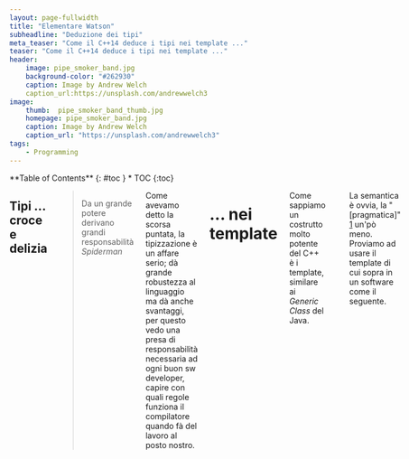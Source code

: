 ```yaml
---
layout: page-fullwidth
title: "Elementare Watson"
subheadline: "Deduzione dei tipi"
meta_teaser: "Come il C++14 deduce i tipi nei template ..."
teaser: "Come il C++14 deduce i tipi nei template ..."
header: 
    image: pipe_smoker_band.jpg
    background-color: "#262930"
    caption: Image by Andrew Welch
    caption_url:https://unsplash.com/andrewwelch3
image:
    thumb:  pipe_smoker_band_thumb.jpg
    homepage: pipe_smoker_band.jpg
    caption: Image by Andrew Welch
    caption_url: "https://unsplash.com/andrewwelch3"
tags:
    - Programming
---
```

<div class="row">
<div class="medium-4 medium-push-8 columns" markdown="1">
<div class="panel radius" markdown="1">
**Table of Contents**
{: #toc }
*  TOC
{:toc}
</div>
</div><!-- /.medium-4.columns -->

<div class="medium-8 medium-pull-4 columns" markdown="1">

##  Tipi ... croce e delizia


> <span class="teaser">Da un grande potere derivano grandi responsabilità
</span><cite> Spiderman </cite>

Come avevamo detto la scorsa puntata, la tipizzazione è un affare serio; dà grande robustezza al linguaggio ma dà anche svantaggi, per questo vedo una presa di responsabilità necessaria ad ogni buon sw developer, capire con quali regole funziona il compilatore quando fà del lavoro al posto nostro.

# ... nei template

Come sappiamo un costrutto molto potente del C++ è i template, similare ai <i>Generic Class</i> del Java.


<pre>
template &lt;typename T&gt; 
inline T const& Max (T const& a, T const& b) 
{ 
    return a &lt; b ? b:a; 
} 
</pre>

La semantica è ovvia, la "[pragmatica]" [1] un'pò meno.
Proviamo ad usare il template di cui sopra in un software come il seguente.

<pre>
...
int main ()
{
    int i = 39;
    int j = 20;
    cout &lt;&lt; "Max(i, j): " &lt;&lt; Max(i, j) &lt;&lt; endl;

    double f1 = 13.5;
    double f2 = 20.7;
    cout &lt;&lt; "Max(f1, f2): " &lt;&lt; Max(f1, f2) &lt;&lt; endl;

    string s1 = "Hello"; 
    string s2 = "World"; 
    cout &lt;&lt; "Max(s1, s2): " &lt;&lt; Max(s1, s2) &lt;&lt; endl; 
	
	return 0;
}
</pre>

Compiliamo e sbirciamo:

<pre>
[root@localhost template]# g++ prova.cpp
[root@localhost template]# nm a.out |grep Max
08048ba2 W _Z3MaxINSt7__cxx1112basic_stringIcSt11char_traitsIcESaIcEEEERKT_S8_S8_
08048b58 W _Z3MaxIdERKT_S2_S2_
08048b30 W _Z3MaxIiERKT_S2_S2_
[root@localhost template]#
</pre>

Il risultato della compilazione è stato quindi la creazione di 3 funzioni che prendono tipi diversi, per l'appunto <code>T const&amp; </code>.


<pre>
[root@localhost template]# c++filt -n _Z3MaxIiERKT_S2_S2_ _Z3MaxIdERKT_S2_S2_
int const& Max&lt;int>(int const&, int const&)
double const& Max&lt;double>(double const&, double const&)
</pre>

Evitiamo per semplicità, il reverse engineering del template quando T è di tipo string lo riprenderemo in fondo al post.

In C++11 sono stati aggiunti i template sugli <code>rvalue</code>.

<pre>
#include &lt;iostream>

using namespace std;
template&lt;typename T>
void funzione(T&& param)
{
    cout&lt;&lt; param &lt;&lt;"\n";
};	// param ora è un riferimento universale

int main(){
int x = 27;	// come prima
const int cx = x;	// come prima
const int& rx = x;	// come prima

funzione(x);	// x è un lvalue, pertanto T è int&, il tipo di param è int&

funzione(cx);	// cx è un lvalue, pertanto T è const int&, il tipo di param è const int&

funzione(rx);	// rx è un lvalue, pertanto T è const int&, anche il tipo di param è const int&

funzione(27);	// 27 è un rvalue, pertanto T è int, quindi il tipo di param è int&&

}
</pre>
che istanzia a compile-time i simboli :
<pre>
....
... W _Z8funzioneIRiEvOT_
... W _Z8funzioneIRKiEvOT_
... W _Z8funzioneIiEvOT_
...
void funzione&lt;int&>(int&)
void funzione&lt;int const&>(int const&)
void funzione&lt;int>(int&&)
</pre>

<b>Prima osservazione:</b> abbiamo istanziato 3 simboli, perchè <code>funzione(cx)</code> ed <code>funzione(rx)</code> vengono "mappati" tramite 
<code>void funzione&lt;int&>(const int)</code>

<b>Seconda osservazione:</b> in C++98 non esistevano i template sugli <code>rvalue</code> ma avremmo dovuto usare un template tipo:

<pre>
template&lt;typename T>
void funzione(T const & param)
</pre>

il codice era compilabile e avremmo istanziato 1 solo simbolo di "tipo":
<pre>
void funzione&lt;int>(int const&)
</pre>

# Array o puntatori

La differenza tra un array e un puntatore è che il primo ha un contenuto informativo maggiore, il numero di elementi dell'array.

<pre>
template &lt;typename T, std::size_t N>
 std::size_t arraySize(T (&)[N])
{
return N;	
}	

int main(){
char x[] = {2,3,5,7,11};
cout &lt;&lt; arraySize(x)&lt;&lt;"\n";

}
</pre>

Quindi tramite l'operatore binario <code>T (&amp;)[N]</code> abbiamo "estratto" il tipo T e la cardinalità N dalla dichiarazione, ed infatti:

<pre>
unsigned long arraySize&lt;char, 5ul>(char (&) [5ul])
</pre>

troviamo <code>unsigned long</code> perchè <code>size_t</code> viene implementato con tale tipo.

La deduzione dei valori N nei template permette di costruire anche strutture in modo ricorsivo.

<pre>
// Stiamo definendo la struttura fattoriale&lt;N>
template &lt;int N> 
struct fattoriale {
  static const int val = N * fattoriale<N - 1>::val;
};

// Definiaimo fattoriale&lt;0>
template <>
struct fattoriale&lt;0> {
  static const int val = 1;
};

int main(){
 std::cout &lt;&lt; fattoriale&lt;3>::val&lt;&lt;"\n"; 
}
</pre>

Un'osservazione dovrebbe nascere; perchè quando il compilatore deve risolvere 
<code>fattoriale&lt;0>::val</code>
 non cerca di istanziare ancora la prima dichiarazione di template?

Perchè l'istanza del template <code>fattoriale&lt;0></code> 
è stata fatta prima della deduzione di <code>fattoriale&lt;1>::val</code> .

# Argomenti dei template

Abbiamo visto che gli argomenti di un template possono essere, tipi T (identificabili anche con typename) o valori V, entrambi conosciuti a compile-time .

Altri "tipi" di parametri possono essere:
<ul>
<li>classi</li>
<li>template</li>
<li>template o classi con valore di default</li>
</ul>

dal C++11 si può definire anche una lista <i>variadic</i> di parametri detta [parameter pack][2] .

Ci sono però delle eccezioni:

<pre>
template&lt;const char *V>
void funzione(){
    std::cout&lt;&lt;V&lt;&lt;"\n";
}

int main(){ 
  funzione<"Hello">();
}
....
main.cpp: In function 'int main()':

main.cpp:10:21: error: no matching function for call to 'funzione()'

   funzione<"Hello">();

                     ^
main.cpp:5:6: note: candidate: template&lt;const char* V> void funzione()

 void funzione(){

      ^
main.cpp:5:6: note:   template argument deduction/substitution failed:

main.cpp:10:21: error: '"Hello"' is not a valid template argument for type 'const char*' because string literals can never be used in this context

   funzione<"Hello">();
</pre>

<b><em>because string literals can never be used in this context</em></b>

il messaggio è chiaro ed esplicito.

Altri vincoli sui parametri di un template non di tipo, è che non siano:
<ul>
<li> il risultato dell'operazione typeid</li>
<li> un oggetto temporaneo</li>
<li> un porzione componente di un oggetto (classe base, membri di classe etc) </li>
<li> la variabile <code>__func__</code> , che traslittera in formato const char* il nome della funzione</li>
</ul>

# Template di template

<pre>
#include &lt;iostream>

template&lt;typename T> 
class B{ 
    public:
    T x ;
    void print(){    std::cout &lt;&lt; "Hello\n"; } 
};

int main(){
  B&lt;B&lt;int>> b ;
  b.x.print();
}
</pre>

# Alias di template 

La sintassi

<b>template &lt;</b><em>lista parametri template</em>
<b>></b>
<b>using</b> <em>identificatore</em> <b> = </b>  <em>tipo</em><b>;</b>

ci permette di definire delle abbreviazioni per l'uso dei template.

<pre>
template&lt;class T> struct Alloc {};
template&lt;class T> using Vec = vector&lt;T, Alloc&lt;T>>; // tipo è un modo abbreviato per riferirsi al template vector&lt;T, Alloc&lt;T>>
Vec&lt;int> v; // Stiamo in realtà definendo: vector&lt;int, Alloc&lt;int>> v
</pre>

riprendiamo l'esempio di inizio post:

<pre>
#include &lt;iostream>

template&lt;typename T>  
 T const& Max (T const& a, T const& b) 
{
 return ( a &lt; b ? b : a)   ;
}

int main(){ 
    string s1 = "Hello"; 
    string s2 = "World"; 
    cout &lt;&lt; "Max(s1, s2): " &lt;&lt; Max(s1, s2) &lt;&lt; endl;   
}
</pre>

il simbolo generato dall'istanza del template sarà :
<pre>
_Z3MaxINSt7__cxx1112basic_stringIcSt11char_traitsIcESaIcEEEET_S6_S6_

std::__cxx11::basic_string&lt;char, std::char_traits&lt;char>, std::allocator&lt;char> > const& 
Max<std::__cxx11::basic_string<char, std::char_traits&lt;char>, std::allocator&lt;char> > >
(
std::__cxx11::basic_string&lt;char, std::char_traits&lt;char>, std::allocator&lt;char> > const&, 
std::__cxx11::basic_string&lt;char, std::char_traits&lt;char>, std::allocator&lt;char> > const&
)
</pre>

ossia <code>string</code> è un template di template.


[1]: https://it.wikipedia.org/wiki/Pragmatica
[2]: http://en.cppreference.com/w/cpp/language/parameter_pack
 
</div><!-- /.medium-8.columns -->
</div><!-- /.row -->


